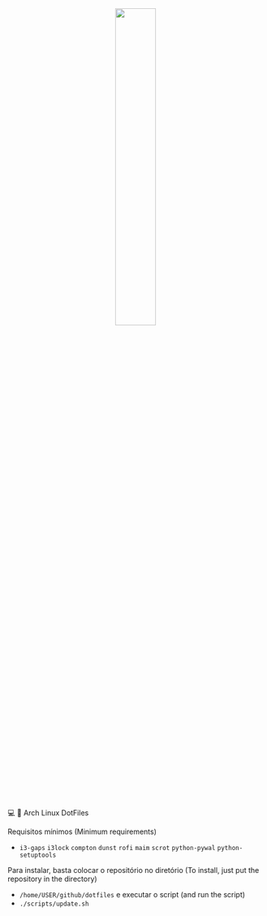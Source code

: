 <center><img src="https://dotfiles.github.io/images/dotfiles-logo.png" height="40%" width="40%;"/></center>

💻 🎨 Arch Linux DotFiles

Requisitos mínimos (Minimum requirements)

- `i3-gaps` `i3lock` `compton` `dunst` `rofi` `maim` `scrot` `python-pywal` `python-setuptools`

Para instalar, basta colocar o repositório no diretório (To install, just put the repository in the directory)
- `/home/USER/github/dotfiles`
e executar o script (and run the script)
- `./scripts/update.sh`